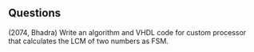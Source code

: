 ## Questions
(2074, Bhadra) Write an algorithm and VHDL code for custom processor that calculates the LCM of two numbers as FSM. 
